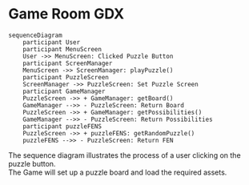 # Game Room GDX

```mermaid 
sequenceDiagram
    participant User
    participant MenuScreen
    User ->> MenuScreen: Clicked Puzzle Button
    participant ScreenManager
    MenuScreen ->> ScreenManager: playPuzzle()
    participant PuzzleScreen
    ScreenManager ->> PuzzleScreen: Set Puzzle Screen
    participant GameManager
    PuzzleScreen ->> + GameManager: getBoard()
    GameManager -->> - PuzzleScreen: Return Board
    PuzzleScreen ->> + GameManager: getPossibilities()
    GameManager -->> - PuzzleScreen: Return Possibilities
    participant puzzleFENS
    PuzzleScreen ->> + puzzleFENS: getRandomPuzzle()
    puzzleFENS -->> - PuzzleScreen: Return FEN

```
The sequence diagram illustrates the process of a user clicking on the puzzle button.  
The Game will set up a puzzle board and load the required assets. 